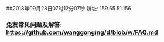 ##2018年09月28日07时12分07秒 新址: 159.65.51.156
### 兔友常见问题及解答: https://github.com/wanggonging/d/blob/w/FAQ.md
